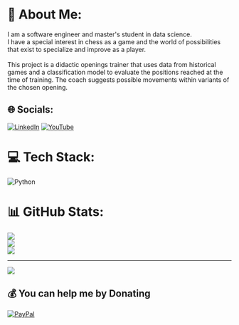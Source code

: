 # 💫 About Me:
I am a software engineer and master's student in data science.<br>I have a special interest in chess as a game and the world of possibilities that exist to specialize and improve as a player.<br><br>This project is a didactic openings trainer that uses data from historical games and a classification model to evaluate the positions reached at the time of training. The coach suggests possible movements within variants of the chosen opening.


## 🌐 Socials:
[![LinkedIn](https://img.shields.io/badge/LinkedIn-%230077B5.svg?logo=linkedin&logoColor=white)](https://linkedin.com/in/alexnoelhdz) [![YouTube](https://img.shields.io/badge/YouTube-%23FF0000.svg?logo=YouTube&logoColor=white)](https://youtube.com/@UCz215F9PN7BrmOWmhGEayTw) 

# 💻 Tech Stack:
![Python](https://img.shields.io/badge/python-3670A0?style=for-the-badge&logo=python&logoColor=ffdd54)
# 📊 GitHub Stats:
![](https://github-readme-stats.vercel.app/api?username=AlexNoelHdz&theme=dark&hide_border=false&include_all_commits=false&count_private=false)<br/>
![](https://github-readme-streak-stats.herokuapp.com/?user=AlexNoelHdz&theme=dark&hide_border=false)<br/>
![](https://github-readme-stats.vercel.app/api/top-langs/?username=AlexNoelHdz&theme=dark&hide_border=false&include_all_commits=false&count_private=false&layout=compact)

---
[![](https://visitcount.itsvg.in/api?id=AlexNoelHdz&icon=0&color=0)](https://visitcount.itsvg.in)

  ## 💰 You can help me by Donating
  [![PayPal](https://img.shields.io/badge/PayPal-00457C?style=for-the-badge&logo=paypal&logoColor=white)](https://paypal.me/AlexNoelHdz) 

  
<!-- Proudly created with GPRM ( https://gprm.itsvg.in ) -->
 
